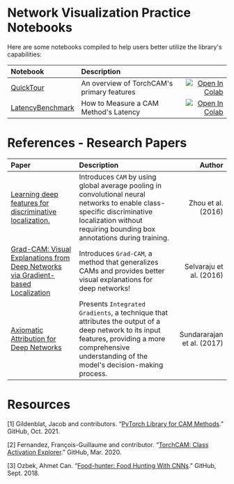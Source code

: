 # Network Visualization Practice Notebooks

Here are some notebooks compiled to help users better utilize the library's capabilities:

| Notebook     |      Description      |   |
|:----------|:-------------|------:|
| [QuickTour](https://github.com/AyushSomani001/IDL/torch-cam/QuickTour.ipynb) | An overview of TorchCAM's primary features | [![Open In Colab](https://colab.research.google.com/assets/colab-badge.svg)](https://colab.research.google.com/github/frgfm/notebooks/blob/main/torch-cam/quicktour.ipynb) |
| [LatencyBenchmark](https://github.com/frgfm/notebooks/blob/main/torch-cam/latency_benchmark.ipynb) | How to Measure a CAM Method's Latency | [![Open In Colab](https://colab.research.google.com/assets/colab-badge.svg)](https://colab.research.google.com/github/frgfm/notebooks/blob/main/torch-cam/latency_benchmark.ipynb) |


# References - Research Papers


| Paper     |      Description      | Author  |
|:----------|:-------------|------:|
|[Learning deep features for discriminative localization.](https://openaccess.thecvf.com/content_cvpr_2016/papers/Zhou_Learning_Deep_Features_CVPR_2016_paper.pdf)| Introduces `CAM` by using global average pooling in convolutional neural networks to enable class-specific discriminative localization without requiring bounding box annotations during training. | Zhou et al. (2016) | 
| [Grad-CAM: Visual Explanations from Deep Networks via Gradient-based Localization](https://openaccess.thecvf.com/content_iccv_2017/html/Selvaraju_Grad-CAM_Visual_Explanations_ICCV_2017_paper.html) | Introduces `Grad-CAM`, a method that generalizes CAMs and provides better visual explanations for deep networks! | Selvaraju et al. (2016) |
| [Axiomatic Attribution for Deep Networks](http://proceedings.mlr.press/v70/sundararajan17a.html)| Presents `Integrated Gradients`, a technique that attributes the output of a deep network to its input features, providing a more comprehensive understanding of the model's decision-making process. | Sundararajan et al. (2017)|


# Resources

[1] Gildenblat, Jacob and contributors. “[PyTorch Library for CAM Methods](https://github.com/jacobgil/pytorch-grad-cam).” GitHub, Oct. 2021.

[2] Fernandez, François-Guillaume and contributor. “[TorchCAM: Class Activation Explorer](https://github.com/frgfm/torch-cam).” GitHub, Mar. 2020.

[3] Ozbek, Ahmet Can. “[Food-hunter: Food Hunting With CNNs](https://github.com/a-ozbek/food-hunter).” GitHub, Sept. 2018.
